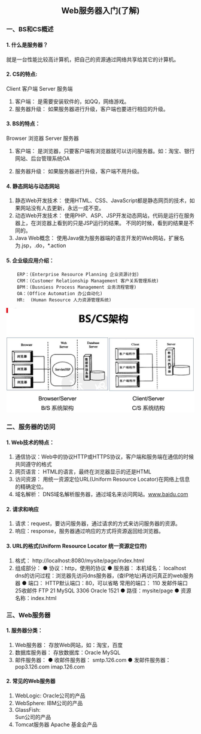 ## <center>Web服务器入门(了解)</center>
### 一、BS和CS概述
#### 1. 什么是服务器？
就是一台性能比较高计算机，把自己的资源通过网络共享给其它的计算机。

#### 2. CS的特点:
 Client 客户端  Server 服务端
 1) 客户端：
 是需要安装软件的，如QQ，网络游戏。
 2) 服务器升级：
 如果服务器进行升级，客户端也要进行相应的升级。
        
#### 3. BS的特点：
Browser 浏览器  Server 服务器
1) 客户端：
是浏览器，只要客户端有浏览器就可以访问服务器。如：淘宝、银行网站、后台管理系统OA
            
2) 服务器升级：
 如果服务器进行升级，客户端不用升级。
#### 4. 静态网站与动态网站
 1) 静态Web开发技术：
 使用HTML、CSS、JavaScript都是静态网页的技术，如果网站没有人去更新，永远一成不变。
 2) 动态Web开发技术：
 使用PHP、ASP、JSP开发动态网站，代码是运行在服务器上，在浏览器上看到的只是JSP运行的结果。
 不同的时候，看到的结果是不同的。
3) Java Web概念：
 使用Java做为服务器端的语言开发的Web网站，扩展名为.jsp，.do，*.action
    
#### 5. 企业级应用介绍：
        ERP：(Enterprise Resource Planning 企业资源计划)
        CRM：(Customer Relationship Management 客户关系管理系统)
        BPM：(Busniess Process Management 业务流程管理)
        OA：(Office Automation 办公自动化)
        HR:  (Human Resource 人力资源管理系统)
![](images/2019-06-10-22-00-28.png)

### 二、服务器的访问
#### 1. Web技术的特点：
1) 通信协议：Web中的协议HTTP或HTTPS协议，客户端和服务端在通信的时候共同遵守的格式
2) 网页语言： HTML的语言，最终在浏览器显示的还是HTML
3) 访问资源： 用统一资源定位URL(Uniform Resource Locator)在网络上信息的精确定位。
4) 域名解析： DNS域名解析服务器，通过域名来访问网站。www.baidu.com
        
#### 2. 请求和响应
1) 请求：request，要访问服务器，通过请求的方式来访问服务器的资源。
2) 响应：response，服务器通过响应的方式将资源返回给浏览器。
        
#### 3. URL的格式(Uniform Resource Locator 统一资源定位符)
1) 格式：
   http://localhost:8080/mysite/page/index.html
2) 组成部分：
            ● 协议：http，使用的协议
            ● 服务器：
                本机域名： localhost
                dns的访问过程：浏览器先访问dns服务器，(查IP地址)再访问真正的web服务器
            ● 端口：
                HTTP默认端口：80，可以省略
                常用的端口： 110 发邮件端口 25收邮件  FTP 21 MySQL 3306  Oracle 1521
            ● 路径：mysite/page
            ● 资源名称：index.html
        
### 三、Web服务器
#### 1. 服务器分类：
1) Web服务器：
            存放Web网站，如：淘宝，百度
2) 数据库服务器：
            存放数据库：Oracle  MySQL
3) 邮件服务器：
            ● 收邮件服务器： smtp.126.com
            ● 发邮件服务器： pop3.126.com    imap.126.com
#### 2. 常见的Web服务器
1) WebLogic: 
            Oracle公司的产品
2) WebSphere:
            IBM公司的产品
3) GlassFish:    
            Sun公司的产品
4) Tomcat服务器
            Apache 基金会产品